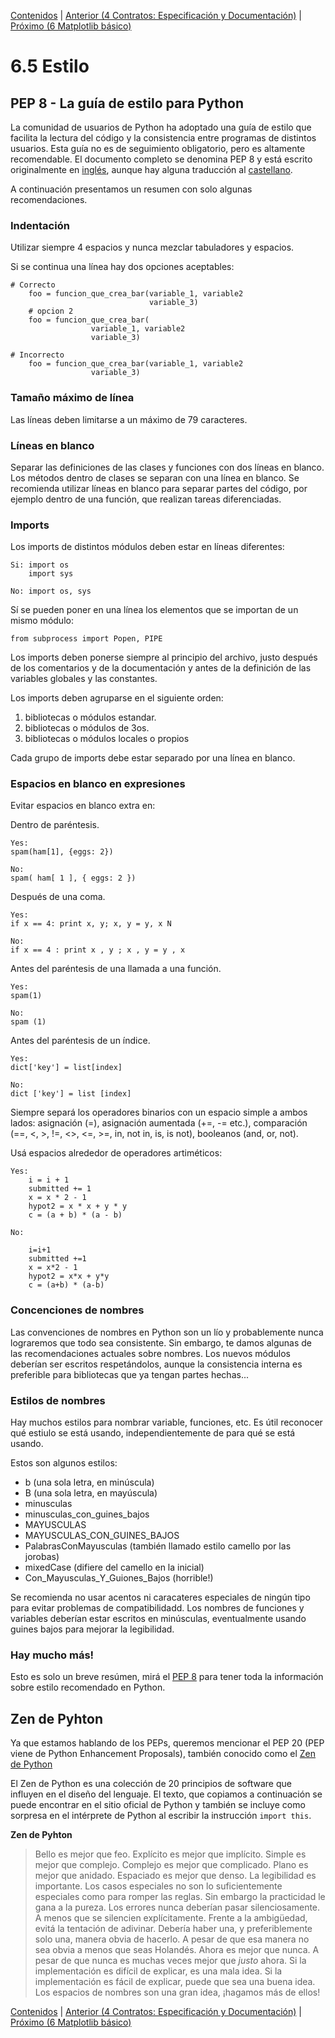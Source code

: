 [Contenidos](../Contenidos.md) \| [Anterior (4 Contratos: Especificación y Documentación)](04_Especificación.md) \| [Próximo (6 Matplotlib básico)](06_matplotlib_basico.md)

# 6.5 Estilo

## PEP 8 - La guía de estilo para Python

La comunidad de usuarios de Python ha adoptado una guía de estilo que facilita la lectura del código y la consistencia entre programas de distintos usuarios. Esta guía no es de seguimiento obligatorio, pero es altamente recomendable. El documento completo se denomina PEP 8 y está escrito originalmente en [inglés](https://www.python.org/dev/peps/pep-0008/), aunque hay alguna traducción al [castellano](http://recursospython.com/pep8es.pdf). 

A continuación presentamos un resumen con solo algunas recomendaciones.

### Indentación
Utilizar siempre 4 espacios y nunca mezclar tabuladores y espacios.

Si se continua una línea hay dos opciones aceptables:

```pyhton
# Correcto
    foo = funcion_que_crea_bar(variable_1, variable2
                               variable_3)
    # opcion 2
    foo = funcion_que_crea_bar(
                  variable_1, variable2
                  variable_3)
```

```pyhton
# Incorrecto
    foo = funcion_que_crea_bar(variable_1, variable2
                  variable_3)
```

### Tamaño máximo de línea
Las líneas deben limitarse a un máximo de 79 caracteres.

### Líneas en blanco
Separar las definiciones de las clases y funciones con dos líneas en blanco. Los métodos dentro de clases se separan con una línea en blanco. Se recomienda utilizar líneas en blanco para separar partes del código, por ejemplo dentro de una función, que realizan tareas diferenciadas.

### Imports
Los imports de distintos módulos deben estar en líneas diferentes:

```pyhton
Si: import os
    import sys
```

```pyhton
No: import os, sys
```

Sí se pueden poner en una línea los elementos que se importan de un mismo módulo:

```pyhton
from subprocess import Popen, PIPE
```

Los imports deben ponerse siempre al principio del archivo, justo después de los comentarios y de la documentación y antes de la definición de las variables globales y las constantes.

Los imports deben agruparse en el siguiente orden:

1. bibliotecas o módulos estandar. 
2. bibliotecas o módulos de 3os.
3. bibliotecas o módulos locales o propios

Cada grupo de imports debe estar separado por una línea en blanco.

### Espacios en blanco en expresiones
Evitar espacios en blanco extra en:

Dentro de paréntesis.
```pyhton
Yes: 
spam(ham[1], {eggs: 2})
```

```pyhton
No:  
spam( ham[ 1 ], { eggs: 2 })
```

Después de una coma.
```pyhton
Yes: 
if x == 4: print x, y; x, y = y, x N
```

```pyhton
No: 
if x == 4 : print x , y ; x , y = y , x
```

Antes del paréntesis de una llamada a una función.
```pyhton
Yes: 
spam(1)
```

```pyhton
No:  
spam (1)
```

Antes del paréntesis de un índice.
```pyhton
Yes: 
dict['key'] = list[index]
```

```pyhton
No:  
dict ['key'] = list [index]
```

Siempre separá los operadores binarios con un espacio simple a ambos lados: asignación (=), asignación aumentada (+=, -= etc.), comparación (==, <, >, !=, <>, <=, >=, in, not in, is, is not), booleanos (and, or, not).

Usá espacios alrededor de operadores artiméticos:

```pyhton
Yes:
    i = i + 1
    submitted += 1
    x = x * 2 - 1
    hypot2 = x * x + y * y
    c = (a + b) * (a - b)
```

```pyhton
No:

    i=i+1
    submitted +=1
    x = x*2 - 1
    hypot2 = x*x + y*y
    c = (a+b) * (a-b)
```


### Concenciones de nombres

Las convenciones de nombres en Python son un lío y probablemente nunca lograremos que todo sea consistente. Sin embargo, te damos algunas de las recomendaciones actuales sobre nombres. Los nuevos módulos deberían ser escritos respetándolos, aunque la consistencia interna es preferible para bibliotecas que ya tengan partes hechas...

### Estilos de nombres

Hay muchos estilos para nombrar variable, funciones, etc. Es útil reconocer qué estiulo se está usando, independientemente de para qué se está usando.

Estos son algunos estilos:

* b (una sola letra, en minúscula)
* B (una sola letra, en mayúscula)
* minusculas
* minusculas_con_guines_bajos
* MAYUSCULAS
* MAYUSCULAS_CON_GUINES_BAJOS
* PalabrasConMayusculas (también llamado estilo camello por las jorobas)
* mixedCase (difiere del camello en la inicial)
* Con_Mayusculas_Y_Guiones_Bajos (horrible!)

Se recomienda no usar acentos ni caracateres especiales de ningún tipo para evitar problemas de compatibilidadd. Los nombres de funciones y variables deberían estar escritos en minúsculas, eventualmente usando guines bajos para mejorar la legibilidad. 

### Hay mucho más!

Esto es solo un breve resúmen, mirá el [PEP 8](https://www.python.org/dev/peps/pep-0008/) para tener toda la información sobre estilo recomendado en Python.

## Zen de Pyhton

Ya que estamos hablando de los PEPs, queremos mencionar el PEP 20 (PEP viene de Python Enhancement Proposals), también conocido como el [Zen de Python](https://es.wikipedia.org/wiki/Zen_de_Python)

El Zen de Python es una colección de 20 principios de software que influyen en el diseño del lenguaje. El texto, que copiamos a continuación se puede encontrar en el sitio oficial de Python y también se incluye como sorpresa en  el intérprete de Python al escribir la instrucción `import this`.​

**Zen de Pyhton**

>Bello es mejor que feo.
>Explícito es mejor que implícito.
>Simple es mejor que complejo.
>Complejo es mejor que complicado.
>Plano es mejor que anidado.
>Espaciado es mejor que denso.
>La legibilidad es importante.
>Los casos especiales no son lo suficientemente especiales como para romper las reglas.
>Sin embargo la practicidad le gana a la pureza.
>Los errores nunca deberían pasar silenciosamente.
>A menos que se silencien explícitamente.
>Frente a la ambigüedad, evitá la tentación de adivinar.
>Debería haber una, y preferiblemente solo una, manera obvia de hacerlo.
>A pesar de que esa manera no sea obvia a menos que seas Holandés.
>Ahora es mejor que nunca.
>A pesar de que nunca es muchas veces mejor que *justo* ahora.
>Si la implementación es difícil de explicar, es una mala idea.
>Si la implementación es fácil de explicar, puede que sea una buena idea.
>Los espacios de nombres son una gran idea, ¡hagamos más de ellos!



[Contenidos](../Contenidos.md) \| [Anterior (4 Contratos: Especificación y Documentación)](04_Especificación.md) \| [Próximo (6 Matplotlib básico)](06_matplotlib_basico.md)

